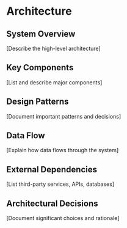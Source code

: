 # Architecture

## System Overview

[Describe the high-level architecture]

## Key Components

[List and describe major components]

## Design Patterns

[Document important patterns and decisions]

## Data Flow

[Explain how data flows through the system]

## External Dependencies

[List third-party services, APIs, databases]

## Architectural Decisions

[Document significant choices and rationale]
